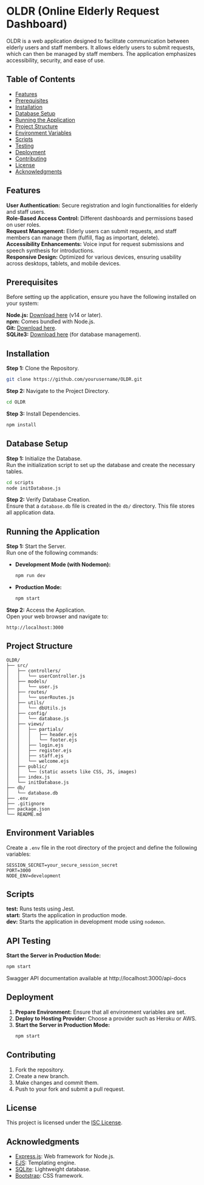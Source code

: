 # OLDR (Online Elderly Request Dashboard)

OLDR is a web application designed to facilitate communication between elderly users and staff members. It allows elderly users to submit requests, which can then be managed by staff members. The application emphasizes accessibility, security, and ease of use.

## Table of Contents

- [Features](#features)
- [Prerequisites](#prerequisites)
- [Installation](#installation)
- [Database Setup](#database-setup)
- [Running the Application](#running-the-application)
- [Project Structure](#project-structure)
- [Environment Variables](#environment-variables)
- [Scripts](#scripts)
- [Testing](#testing)
- [Deployment](#deployment)
- [Contributing](#contributing)
- [License](#license)
- [Acknowledgments](#acknowledgments)

## Features

**User Authentication:** Secure registration and login functionalities for elderly and staff users.  
**Role-Based Access Control:** Different dashboards and permissions based on user roles.  
**Request Management:** Elderly users can submit requests, and staff members can manage them (fulfill, flag as important, delete).  
**Accessibility Enhancements:** Voice input for request submissions and speech synthesis for introductions.  
**Responsive Design:** Optimized for various devices, ensuring usability across desktops, tablets, and mobile devices.

## Prerequisites

Before setting up the application, ensure you have the following installed on your system:

**Node.js:** [Download here](https://nodejs.org/en/download/) (v14 or later).  
**npm:** Comes bundled with Node.js.  
**Git:** [Download here](https://git-scm.com/downloads).  
**SQLite3:** [Download here](https://www.sqlite.org/download.html) (for database management).

## Installation

**Step 1:** Clone the Repository.  
```bash
git clone https://github.com/yourusername/OLDR.git
```

**Step 2:** Navigate to the Project Directory.  
```bash
cd OLDR
```

**Step 3:** Install Dependencies.  
```bash
npm install
```

## Database Setup

**Step 1:** Initialize the Database.  
Run the initialization script to set up the database and create the necessary tables.
```bash
cd scripts
node initDatabase.js
```

**Step 2:** Verify Database Creation.  
Ensure that a `database.db` file is created in the `db/` directory. This file stores all application data.

## Running the Application

**Step 1:** Start the Server.  
Run one of the following commands:

- **Development Mode (with Nodemon):**  
  ```bash
  npm run dev
  ```

- **Production Mode:**  
  ```bash
  npm start
  ```

**Step 2:** Access the Application.  
Open your web browser and navigate to:  
```
http://localhost:3000
```

## Project Structure

```
OLDR/
├── src/
│   ├── controllers/
│   │   └── userController.js
│   ├── models/
│   │   └── user.js
│   ├── routes/
│   │   └── userRoutes.js
│   ├── utils/
│   │   └── dbUtils.js
│   ├── config/
│   │   └── database.js
│   ├── views/
│   │   ├── partials/
│   │   │   ├── header.ejs
│   │   │   └── footer.ejs
│   │   ├── login.ejs
│   │   ├── register.ejs
│   │   ├── staff.ejs
│   │   └── welcome.ejs
│   ├── public/
│   │   └── (static assets like CSS, JS, images)
│   ├── index.js
│   └── initDatabase.js
├── db/
│   └── database.db
├── .env
├── .gitignore
├── package.json
└── README.md
```

## Environment Variables

Create a `.env` file in the root directory of the project and define the following variables:

```env
SESSION_SECRET=your_secure_session_secret
PORT=3000
NODE_ENV=development
```

## Scripts

**test:** Runs tests using Jest.  
**start:** Starts the application in production mode.  
**dev:** Starts the application in development mode using `nodemon`.

## API Testing
 **Start the Server in Production Mode:**  
   ```bash
   npm start
   ```
Swagger API documentation available at http://localhost:3000/api-docs

## Deployment

1. **Prepare Environment:** Ensure that all environment variables are set.  
2. **Deploy to Hosting Provider:** Choose a provider such as Heroku or AWS.  
3. **Start the Server in Production Mode:**  
   ```bash
   npm start
   ```

## Contributing

1. Fork the repository.  
2. Create a new branch.  
3. Make changes and commit them.  
4. Push to your fork and submit a pull request.

## License

This project is licensed under the [ISC License](https://opensource.org/licenses/ISC).

## Acknowledgments

- [Express.js](https://expressjs.com/): Web framework for Node.js.  
- [EJS](https://ejs.co/): Templating engine.  
- [SQLite](https://www.sqlite.org/index.html): Lightweight database.  
- [Bootstrap](https://getbootstrap.com/): CSS framework.  
